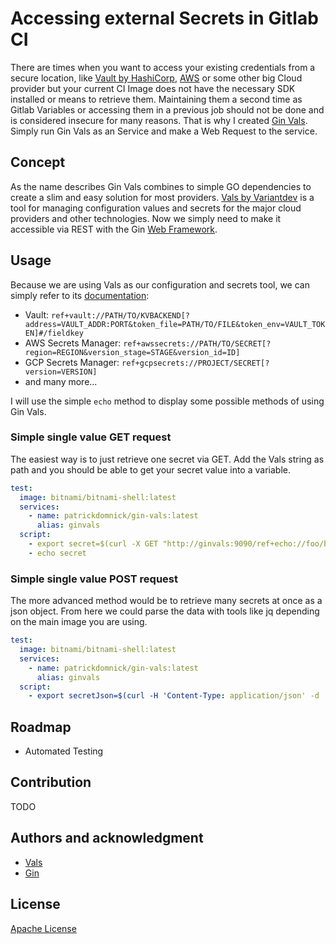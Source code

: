 # Accessing external Secrets in Gitlab CI

There are times when you want to access your existing credentials from a secure location, like [Vault by HashiCorp](https://www.vaultproject.io/), [AWS](https://aws.amazon.com/) or some other big Cloud provider but your current CI Image does not have the necessary SDK installed or means to retrieve them. Maintaining them a second time as Gitlab Variables or accessing them in a previous job should not be done and is considered insecure for many reasons. That is why I created [Gin Vals](https://gitlab.com/PatrickDomnick/gin-vals). Simply run Gin Vals as an Service and make a Web Request to the service.

## Concept

As the name describes Gin Vals combines to simple GO dependencies to create a slim and easy solution for most providers.
[Vals by Variantdev](https://github.com/variantdev/vals) is a tool for managing configuration values and secrets for the major cloud providers and other technologies.
Now we simply need to make it accessible via REST with the Gin [Web Framework](https://github.com/gin-gonic/gin).

## Usage

Because we are using Vals as our configuration and secrets tool, we can simply refer to its [documentation](https://github.com/variantdev/vals#supported-backends):

- Vault: `ref+vault://PATH/TO/KVBACKEND[?address=VAULT_ADDR:PORT&token_file=PATH/TO/FILE&token_env=VAULT_TOKEN]#/fieldkey`
- AWS Secrets Manager: `ref+awssecrets://PATH/TO/SECRET[?region=REGION&version_stage=STAGE&version_id=ID]`
- GCP Secrets Manager: `ref+gcpsecrets://PROJECT/SECRET[?version=VERSION]`
- and many more...

I will use the simple `echo` method to display some possible methods of using Gin Vals.

### Simple single value GET request

The easiest way is to just retrieve one secret via GET. Add the Vals string as path and you should be able to get your secret value into a variable.

```yaml
test:
  image: bitnami/bitnami-shell:latest
  services:
    - name: patrickdomnick/gin-vals:latest
      alias: ginvals
  script:
    - export secret=$(curl -X GET "http://ginvals:9090/ref+echo://foo/bar")
    - echo secret
```

### Simple single value POST request

The more advanced method would be to retrieve many secrets at once as a json object. From here we could parse the data with tools like jq depending on the main image you are using.

```yaml
test:
  image: bitnami/bitnami-shell:latest
  services:
    - name: patrickdomnick/gin-vals:latest
      alias: ginvals
  script:
    - export secretJson=$(curl -H 'Content-Type: application/json' -d '{"foo": "ref+echo://foo/bar","bar": "ref+echo://bar/foo"}' -X POST "http://ginvals:9090")
```

## Roadmap

- Automated Testing

## Contribution

TODO

## Authors and acknowledgment

- [Vals](https://github.com/variantdev/vals)
- [Gin](https://github.com/gin-gonic/gin)

## License

[Apache License](/LICENSE)
